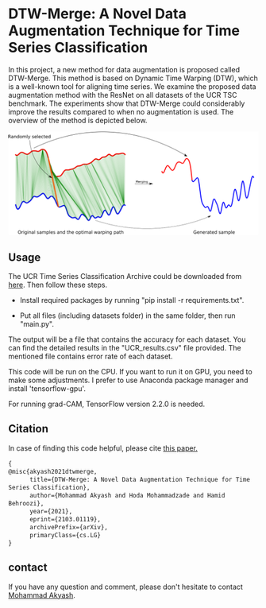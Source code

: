 # DTW-Merge: A Novel Data Augmentation Technique for Time Series Classification


In this project, a new method for data augmentation is proposed called DTW-Merge. This method is based on Dynamic Time Warping (DTW), which is a well-known tool for aligning time series. We examine the proposed data augmentation method with the ResNet on all datasets of the UCR TSC benchmark. The experiments show that DTW-Merge could considerably improve the results compared to when no augmentation is used. The overview of the method is depicted below.

![the overall](img/the_overall.png)

## Usage


The UCR Time Series Classification Archive could be downloaded from [here](https://www.cs.ucr.edu/%7Eeamonn/time_series_data_2018/). Then follow these steps.

- Install required packages by running "pip install -r requirements.txt".

- Put all files (including datasets folder) in the same folder, then run "main.py".

The output will be a file that contains the accuracy for each dataset. You can find the detailed results in the "UCR_results.csv" file provided. The mentioned file contains error rate of each dataset.

This code will be run on the CPU. If you want to run it on GPU, you need to make some adjustments. I prefer to use Anaconda package manager and install 'tensorflow-gpu'.

For running grad-CAM, TensorFlow version 2.2.0 is needed.


## Citation


In case of finding this code helpful, please cite [this paper.](https://arxiv.org/abs/2103.01119)

```
{
@misc{akyash2021dtwmerge,
      title={DTW-Merge: A Novel Data Augmentation Technique for Time Series Classification}, 
      author={Mohammad Akyash and Hoda Mohammadzade and Hamid Behroozi},
      year={2021},
      eprint={2103.01119},
      archivePrefix={arXiv},
      primaryClass={cs.LG}
}
``` 

## contact


If you have any question and comment, please don't hesitate to contact [Mohammad Akyash](mailto:mh_akyash@yahoo.com).